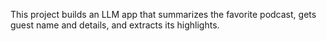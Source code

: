This project builds an LLM app that summarizes the favorite podcast, gets guest name and details, and extracts its highlights.
